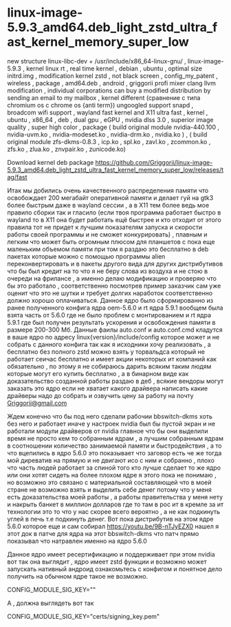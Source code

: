# linux-image-5.9.3_amd64.deb_light_zstd_ultra_fast_kernel_memory_super_low
new structure linux-libc-dev + /usr/include/x86_64-linux-gnu/ , linux-image-5.9.3 , kernel linux rt , real time kernel , debian , ubuntu , optimal size initrd.img , modification kernel zstd , not black screen , config_my_patent , wireless , package , amd64.deb , android , griggorii profi mixer clang llvm modification , individual corporations can buy a modified distribution by sending an email to my mailbox , kernel different (сравнение с типа chromium os с chrome os {anti term}) ungoogled support snapd , broadcom wifi support , wayland fast kernel and X11 ultra fast , kernel , ubuntu , x86_64 , deb , dual gpu , eGPU , nvidia dlss 3.0 , superior image quality , super high color , package ( build original module nvidia-440.100 , nvidia-uvm.ko , nvidia-modeset.ko , nvidia-drm.ko , nvidia.ko ) , ( build original module zfs-dkms-0.8.3 , icp.ko , spl.ko , zavl.ko , zcommon.ko , zfs.ko , zlua.ko , znvpair.ko , zunicode.ko)

Download kernel deb package https://github.com/Griggorii/linux-image-5.9.3_amd64.deb_light_zstd_ultra_fast_kernel_memory_super_low/releases/tag/fast 

Итак мы добились очень качественного распределения памяти что освобождает 200 мегабайт оперативной памяти и делает гуй на gtk3 более быстрым даже в wayland сессии , а в X11 тем более ведь мое правило сборки так и гласило (если твоя программа работает быстро в wayland то в X11 она будет работать ещё быстрее и кто отходит от этого правила тот не придет к лучшим показателям запуска и скорости работы своей программы и не сможет конкурировать) , плавным и легким что может быть огромным плюсом для планшетов с пока еще маленьким объемом памяти при том я раздаю это бесплатно в deb пакетах которые можно с помощью программы alien переконвертировать и в пакеты другого вида для других дистрибутивов что бы был кредит на то что я не беру слова из воздуха и не стою в очереди на фрилансе , а именно делаю модификацию и проверяю что бы это работало , соответственно посмотрев пример заказчик сам уже оценит что это не шутки и требует долгих наработок соответственно должно хорошо оплачиваться. Данное ядро было сформированно из ранее полученного конфига ядра oem-5.6.0 и rt ядра 5.9.1 вообщем была взята часть от 5.6.0 где не было проблем с монтированием и rt ядра 5.9.1 где был получен результать ускорения и освобождения памяти в размере 200-300 Мб. Данные фаилы auto.conf и auto.conf.cmd кладутся в ваше ядро по адресу linux{version}/include/config которое может и не собрать с данного конфига так как я исходники хочу реализовать , а бесплатно без полного zstd можно взять у торвальдса который не работает сеичас бесплатно и имеет акции некоторых ит компаний как обязательно , по этому я не собираюсь дарить всяким таким людям которые могут его купить бесплатно , а в бинарном виде как доказательство созданной работы раздаю в деб , всякие вендоры могут заказать это ядро если не хватает какого драйвера написать какие драйверы надо до собрать и озвучить цену за работу на почту Griggorii@gmail.com

Ждем конечно что бы под него сделали рабочии bbswitch-dkms хоть без него и работает иначе у настроек nvidia был бы пустой экран и не работали модули драйверов от nvidia главное что бы они выделили время не просто кем то собранным ядрам , а лучшим собранным ядрам в соотношении количество занимаемой памяти и быстродействия , а то что вцепились в ядро 5.6.0 это показывает что заговор есть че же тогда мой диреватив на прямую и не двигают исо с ним и собранно , плохо что часть людей работает за спиной того кто лучше сделает то же ядро или они хотят сидеть на более плохом ядре я этого пока не понимаю , но возможно это связано с материальной составляющей что в моей стране не возможно взять и выделить себе денег потому что у меня есть доказательства моей работы , а работы правительства у меня нету и накрыть банкет в миллион долларов где то там в рос ит в кремле за ит технологии это то что у нас скорее всего вероятно , а не как подкинуть углей в печь т.е подкинуть денег. Вот пока дистрибутив на этом ядре 5.6.0 которое еще и сам собирал https://youtu.be/9B-nTJyEZX0 нашел я этот док в патче для ядра на этот bbswitch-dkms что патч прямо показывал что натравлен именно на ядро 5.6.0

Данное ядро имеет ресертификацию и поддерживает при этом nvidia вот так она выглядит , ядро имеет zstd функции и возможно может запускать нативный андроид ознакомьтесь с конфигом и понятное дело получить на обычном ядре такое не возможно.

CONFIG_MODULE_SIG_KEY=""

А , должна выглядеть вот так

CONFIG_MODULE_SIG_KEY="certs/signing_key.pem"
